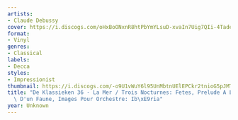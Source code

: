 ```yaml
---
artists:
- Claude Debussy
cover: https://i.discogs.com/oHxBoONxnR8htPbYmYLsuD-xvaIn7Uig7QIi-4Tadec/rs:fit/g:sm/q:90/h:359/w:359/czM6Ly9kaXNjb2dz/LWRhdGFiYXNlLWlt/YWdlcy9SLTI5ODYz/MTEtMTMxMDUwNTk1/Mi5qcGVn.jpeg
format:
- Vinyl
genres:
- Classical
labels:
- Decca
styles:
- Impressionist
thumbnail: https://i.discogs.com/-o9U1vWuY6l95UnMbtnUElEPCkr2tnioG5pJMTMZ3Pg/rs:fit/g:sm/q:40/h:150/w:150/czM6Ly9kaXNjb2dz/LWRhdGFiYXNlLWlt/YWdlcy9SLTI5ODYz/MTEtMTMxMDUwNTk1/Mi5qcGVn.jpeg
title: "De Klassieken 36 - La Mer / Trois Nocturnes: Fetes, Prelude A L'apres-Midi\
  \ D'un Faune, Images Pour Orchestre: Ib\xE9ria"
year: Unknown
---
```

